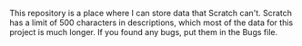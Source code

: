 This repository is a place where I can store data that Scratch can't.
Scratch has a limit of 500 characters in descriptions, which most of the data for this project is much longer.
If you found any bugs, put them in the Bugs file.
